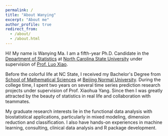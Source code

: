 ```yaml
---
permalink: /
title: "About Wanying"
excerpt: "About me"
author_profile: true
redirect_from: 
  - /about/
  - /about.html
---
```


Hi! My name is Wanying Ma. I am a fifth-year Ph.D. Candidate in the [Department of Statistics](https://www.stat.ncsu.edu) at [North Carolina State University](https://www.ncsu.edu/) under supervision of [Prof. Luo Xiao](https://www.stat.ncsu.edu/people/xiao/). 

Before the colorful life at NC State, I received my Bachelor's Degree from [School of Mathematical Sciences](http://math.english.bnu.edu.cn/) at [Beijing Normal University](http://english.bnu.edu.cn/). During the college time, I spent two years on several time series prediction research projects under supervision of Prof. Xiaohua Yang. Since then I was greatly attracted by the beauty of statistics in real life and collaboration with teammates.

My graduate research interests lie in the functional data analysis with biostatistical applications, particularly in mixed modeling, dimension reduction and classification. I also have hands-on experiences in machine learning, consulting, clinical data analysis and R package development.